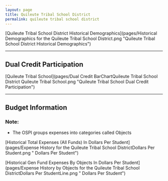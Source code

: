 ```yaml
---
layout: page
title: Quileute Tribal School District
permalink: quileute tribal school district
---
```



[Quileute Tribal School District Historical Demographics](pages/Historical Demographics for the Quileute Tribal School District.png "Quileute Tribal School District Historical Demographics")

___

## Dual Credit Participation

[Quileute Tribal School](pages/Dual Credit BarChartQuileute Tribal School District Quileute Tribal School.png "Quileute Tribal School Dual Credit Participation")


___

## Budget Information
### Note:
- The OSPI groups expenses into categories called Objects

[Historical Total Expenses (All Funds) In Dollars Per Student](pages/Expense History for the Quileute Tribal School DistrictDollars Per Student.png " Dollars Per Student")

[Historical Gen Fund Expenses By Objects In Dollars Per Student](pages/Expense History by Objects for the Quileute Tribal School DistrictDollars Per StudentLine.png " Dollars Per Student")

